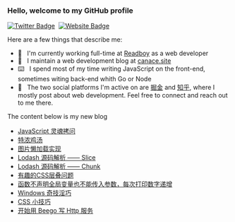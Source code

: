### Hello, welcome to my GitHub profile

[![Twitter Badge](https://img.shields.io/badge/-@Canace22-1ca0f1?style=flat-square&labelColor=1ca0f1&logo=twitter&logoColor=white&link=https://twitter.com/CanaceSteve)](https://twitter.com/CanaceSteve)&nbsp;&nbsp;[![Website Badge](https://img.shields.io/badge/-canace.site-0d3b73?style=flat-square&logo=website&logoColor=white&link=https://canace.site/)](https://canace.site/)

Here are a few things that describe me:

- 💼&nbsp;&nbsp; I'm currently working full-time at [Readboy](https://www.readboy.com/) as a web developer
- 📝&nbsp;&nbsp; I maintain a web development blog at [canace.site](https://canace.site/)
- ⌨️&nbsp;&nbsp; I spend most of my time writing JavaScript on the front-end, sometimes witing back-end whith Go or Node
- 💬&nbsp;&nbsp; The two social platforms I'm active on are [掘金](https://juejin.cn/user/2066737589913117) and [知乎](https://www.zhihu.com/people/canace22), where I mostly post about web development. Feel free to connect and reach out to me there.

The content below is my new blog

<!-- BLOG-POST-LIST:START -->
- [JavaScript 灵魂拷问](https://canace.site/2021/02/03/JavaScript%E7%81%B5%E9%AD%82%E6%8B%B7%E9%97%AE/)
- [特浓鸡汤](https://canace.site/2021/01/29/%E7%89%B9%E6%B5%93%E9%B8%A1%E6%B1%A4/)
- [图片懒加载实现](https://canace.site/2021/01/27/%E5%9B%BE%E7%89%87%E6%87%92%E5%8A%A0%E8%BD%BD%E5%AE%9E%E7%8E%B0/)
- [Lodash 源码解析 —— Slice](https://canace.site/2021/01/26/lodash%E6%BA%90%E7%A0%81%E8%A7%A3%E6%9E%90%E2%80%94%E2%80%94array-slice/)
- [Lodash 源码解析 —— Chunk](https://canace.site/2021/01/26/lodash%E6%BA%90%E7%A0%81%E8%A7%A3%E6%9E%90%E2%80%94%E2%80%94array-chunk/)
- [有趣的CSS层叠问题](https://canace.site/2021/01/07/%E6%9C%89%E8%B6%A3%E7%9A%84css%E5%B1%82%E5%8F%A0%E9%97%AE%E9%A2%98/)
- [函数不声明全局变量也不能传入参数，每次打印数字递增](https://canace.site/2020/12/25/%E5%87%BD%E6%95%B0%E4%B8%8D%E5%A3%B0%E6%98%8E%E5%85%A8%E5%B1%80%E5%8F%98%E9%87%8F%E8%AE%A1%E6%95%B0/)
- [Windows 奇技淫巧](https://canace.site/2020/12/04/win%E5%A5%87%E6%8A%80%E6%B7%AB%E5%B7%A7/)
- [CSS 小技巧](https://canace.site/2020/11/28/CSS-%E5%B0%8F%E6%8A%80%E5%B7%A7/)
- [开始用 Beego 写 Http 服务](https://canace.site/2020/11/27/beego%E4%B8%8A%E6%89%8B/)
<!-- BLOG-POST-LIST:END -->



